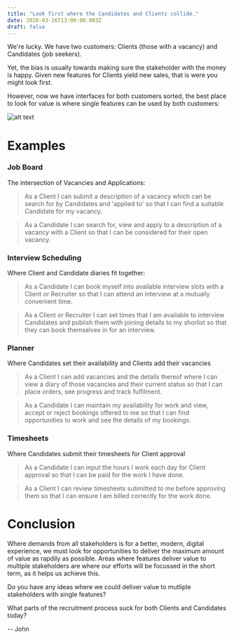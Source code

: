 ```yaml
---
title: "Look first where the Candidates and Clients collide."
date: 2020-03-16T13:00:00.003Z
draft: false
---
```


We're lucky. We have two customers: Clients (those with a vacancy) and Candidates (job seekers).

Yet, the bias is usually towards making sure the stakeholder with the money is happy. Given new features for Clients yield new sales, that is were you might look first.

However, now we have interfaces for both customers sorted, the best place to look for value is where single features can be used by both customers:

![alt text](/images/IMG_2665.jpg "Features Map")

# Examples

### Job Board
The intersection of Vacancies and Applications:

> As a Client I can submit a description of a vacancy which can be search for by Candidates and 'applied to' so that I can find a suitable Candidate for my vacancy.

> As a Candidate I can search for, view and apply to a description of a vacancy with a Client so that I can be considered for their open vacancy.


### Interview Scheduling
Where Client and Candidate diaries fit together:

> As a Candidate I can book myself into available interview slots with a Client or Recruiter so that I can attend an interview at a mutually convenient time.

> As a Client or Recruiter I can set times that I am available to interview Candidates and publish them with joining details to my shorlist so that they can book themselves in for an interview.

### Planner
Where Candidates set their availability and Clients add their vacancies

> As a Client I can add vacancies and the details thereof where I can view a diary of those vacancies and their current status so that I can place orders, see progress and track fulfilment.

> As a Candidate I can maintain my availability for work and view, accept or reject bookings offered to me so that I can find opportunities to work and see the details of my bookings.

### Timesheets

Where Candidates submit their timesheets for Client approval

> As a Candidate I can input the hours I work each day for Client approval so that I can be paid for the work I have done.

> As a Client I can review timesheets submitted to me before approving them so that I can ensure I am billed correctly for the work done.

# Conclusion

Where demands from all stakeholders is for a better, modern, digital experience, we must look for opportunities to deliver the maximum amount of value as rapdily as possible. Areas where features deliver value to multiple stakeholders are where our efforts will be focussed in the short term, as it helps us achieve this.

Do you have any ideas where we could deliver value to mutliple stakeholders with single features?

What parts of the recruitment process suck for both Clients and Candidates today?

-- John


